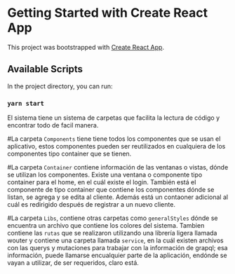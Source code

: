 # Getting Started with Create React App

This project was bootstrapped with [Create React App](https://github.com/facebook/create-react-app).

## Available Scripts

In the project directory, you can run:

### `yarn start`

El sistema tiene un sistema de carpetas que facilita la lectura de código y encontrar todo de facil manera.

#La carpeta `Components` tiene tiene todos los componentes que se usan el aplicativo, estos componentes pueden ser reutilizados en cualquiera de los componentes tipo container que se tienen.

#La carpeta `Container` contiene información de las ventanas o vistas, dónde se utilizan los componentes. Existe una ventana o componente tipo container para el home, en el cuál existe el login. También está el componente de tipo container que contiene los componentes dónde se listan, se agrega y se edita al cliente. Además está un contaoner adicional al cuál es redirigido después de registrar a un nuevo cliente.

#La carpeta `Libs`, contiene  otras carpetas como `generalStyles` dónde se encuentra un archivo que contiene los colores del sistema. Tambien contiene las `rutas` que se realizaron utilizando una librería ligera llamada wouter y contiene una carpeta llamada `service`, en la cuál existen archivos con las querys y mutaciones para trabajar con la información de grapql; esa información, puede llamarse encualquier parte de la aplicación, endónde se vayan a utilizar, de ser requeridos, claro está.


